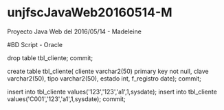 # unjfscJavaWeb20160514-M
Proyecto Java Web del 2016/05/14 - Madeleine

#BD Script - Oracle

drop table tbl_cliente;
commit;

create table tbl_cliente(
cliente varchar2(50) primary key not null,
clave varchar2(50),
tipo  varchar2(50),
estado int,
f_registro date);
commit;

insert into tbl_cliente values('123','123','a1',1,sysdate);
insert into tbl_cliente values('C001','123','a1',1,sysdate);
commit;
